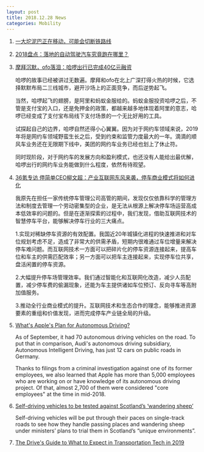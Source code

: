 ```yaml
---
layout: post
title: 2018.12.28 News
categories: Mobility
---
```


1. [一大坨泥巴正在移动，可能会切断铁路线](https://www.huxiu.com/article/278564.html)

2. [2018盘点：落地的自动驾驶汽车究竟跑在哪里？](https://www.huxiu.com/article/278680.html)

3. [摩拜沉默，ofo落泪：哈啰出行已完成40亿元融资](https://www.huxiu.com/article/278737.html)

    哈啰的故事已经被讲过无数遍。摩拜和ofo在北上广深打得火热的时候，它选择默默布局二三线城市，避开沙场上的正面竞争，而后逆势起飞。

    当然，哈啰起飞的翅膀，是阿里和蚂蚁金服给的。蚂蚁金服投资哈啰之后，不管是支付宝的入口，还是免押金的政策，都越来越多地体现着阿里的意志，哈啰已经变成了支付宝布局线下支付场景的一个无比好用的工具。

    试探起自己的边界，哈啰自然还得小心翼翼。因为对于网约车领域来说，2019年将是网约车领域野蛮生长之后，受到约束和监管力度最大的一年。滴滴的顺风车业务还在无限期下线中，美团的网约车业务已经也划上了休止符。

    同时现阶段，对于网约车的发展方向和盈利模式，也还没有人能给出最优解，哈啰出行的网约车业务能做到什么程度，依然有待观望。

4. [36氪专访 停简单CEO柳文超：产业互联网东风来袭，停车商业模式将如何进化](https://36kr.com/p/5169261.html)

    我原先在担任一家传统停车管理公司高管的期间，发现仅仅依靠科学的管理方法和制度去管理一个劳动密集型的企业，是无法从根源上解决停车场运营高成本低效率的问题的。但是在逐渐探索的过程中，我们发现，借助互联网技术的智慧停车平台，能够解决停车行业的三大痛点。

    1.实现对稀缺停车资源的有效配置。我国近20年城镇化进程的快速推进和对车位规划考虑不足，造成了非常大的供需矛盾，短期内很难通过车位增量来解决停车难问题。而互联网技术一方面可以把碎片化的停车资源连接起来，提高车位和车主的供需匹配效率；另一方面可以把车主连接起来，实现停车位共享，盘活闲置的停车资源。

    2.大幅提升停车场管理效率。我们通过智能化和互联网化改造，减少人员配置，减少停车费的偷漏现象，还能为车主提供诸如车位预订、反向寻车等高附加值服务。

    3.推动全行业商业模式的提升。互联网技术和生态合作的理念，能够推进资源要素的重组和价值发现，进而完成停车产业链全局的升级。

5. [What's Apple's Plan for Autonomous Driving?](https://www.thestreet.com/technology/apples-plan-for-autonomous-driving--14819979)

    As of September, it had 70 autonomous driving vehicles on the road. To put that in comparison, Audi's autonomous driving subsidiary, Autonomous Intelligent Driving, has just 12 cars on public roads in Germany.

    Thanks to filings from a criminal investigation against one of its former employees, we also learned that Apple has more than 5,000 employees who are working on or have knowledge of its autonomous driving project. Of that, almost 2,700 of them were considered "core employees" at the time in mid-2018.

6. [Self-driving vehicles to be tested against Scotland’s ‘wandering sheep’](https://www.scotsman.com/news/transport/self-driving-vehicles-to-be-tested-against-scotland-s-wandering-sheep-1-4848664)

    Self-driving vehicles will be put through their paces on single-track roads to see how they handle passing places and wandering sheep under ministers’ plans to trial them in Scotland’s “unique environments”.

7. [The Drive's Guide to What to Expect in Transportation Tech in 2019](http://www.thedrive.com/tech/25652/the-drive-guide-to-what-to-expect-in-transportation-tech-in-2019)

